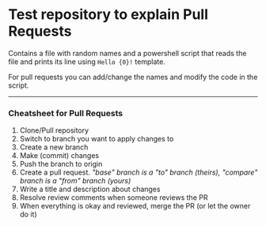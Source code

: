 # Test repository to explain Pull Requests

Contains a file with random names and a powershell script that reads the file and prints its line using `Hello {0}!` template.

For pull requests you can add/change the names and modify the code in the script.

----

### Cheatsheet for Pull Requests

1. Clone/Pull repository
2. Switch to branch you want to apply changes to
3. Create a new branch
4. Make (commit) changes
5. Push the branch to origin
6. Create a pull request.
   _"base" branch is a "to" branch (theirs), "compare" branch is a "from" branch (yours)_
7. Write a title and description about changes
8. Resolve review comments when someone reviews the PR
9. When everything is okay and reviewed, merge the PR (or let the owner do it)